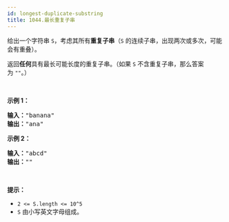 ```yaml
---
id: longest-duplicate-substring
title: 1044.最长重复子串
---
```

给出一个字符串 <code>S</code>，考虑其所有**重复子串**（<code>S</code> 的连续子串，出现两次或多次，可能会有重叠）。

返回**任何**具有最长可能长度的重复子串。（如果 <code>S</code> 不含重复子串，那么答案为 <code>&#34;&#34;</code>。）

 

**示例 1：**


<pre><strong>输入：</strong>&#34;banana&#34;<br/><strong>输出：</strong>&#34;ana&#34;<br/></pre>

**示例 2：**


<pre><strong>输入：</strong>&#34;abcd&#34;<br/><strong>输出：</strong>&#34;&#34;<br/></pre>

 

**提示：**

- <code>2 &lt;= S.length &lt;= 10^5</code>
- <code>S</code> 由小写英文字母组成。